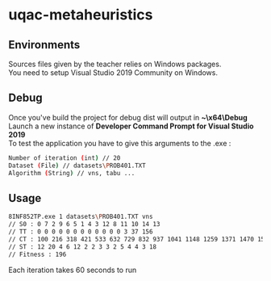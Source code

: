 # uqac-metaheuristics

## Environments
Sources files given by the teacher relies on Windows packages.  
You need to setup Visual Studio 2019 Community on Windows.

## Debug
Once you've build the project for debug dist will output in **~\x64\Debug**  
Launch a new instance of **Developer Command Prompt for Visual Studio 2019**  
To test the application you have to give this arguments to the .exe :  
```sh
Number of iteration (int) // 20
Dataset (File) // datasets\PROB401.TXT
Algorithm (String) // vns, tabu ... 
```

## Usage
```sh
8INF852TP.exe 1 datasets\PROB401.TXT vns
// S0 : 0 7 2 9 6 5 1 4 3 12 8 11 10 14 13
// TT : 0 0 0 0 0 0 0 0 0 0 0 0 3 37 156
// CT : 100 216 318 421 533 632 729 832 937 1041 1148 1259 1371 1470 1588
// ST : 12 20 4 6 12 2 2 3 3 2 5 4 4 3 18
// Fitness : 196
```
Each iteration takes 60 seconds to run
